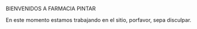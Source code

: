BIENVENIDOS A FARMACIA PINTAR


En este momento estamos trabajando en el sitio, porfavor, sepa disculpar.

